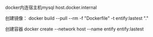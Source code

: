docker内连宿主机mysql host.docker.internal

创建镜像：
docker build --pull --rm -f "Dockerfile" -t entify:lastest "."

创建容器
docker create --network host  --name entify  entify:lastest  
